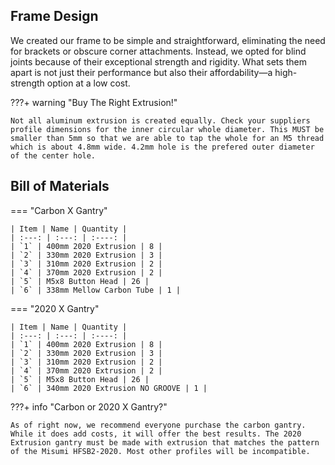## Frame Design
We created our frame to be simple and straightforward, eliminating the need for brackets or obscure corner attachments. Instead, we opted for blind joints because of their exceptional strength and rigidity. What sets them apart is not just their performance but also their affordability—a high-strength option at a low cost.

???+ warning "Buy The Right Extrusion!"

    Not all aluminum extrusion is created equally. Check your suppliers profile dimensions for the inner circular whole diameter. This MUST be smaller than 5mm so that we are able to tap the whole for an M5 thread which is about 4.8mm wide. 4.2mm hole is the prefered outer diameter of the center hole.

## Bill of Materials
=== "Carbon X Gantry"

    | Item | Name | Quantity |
    | :---: | :---: | :----: |
    | `1` | 400mm 2020 Extrusion | 8 |
    | `2` | 330mm 2020 Extrusion | 3 |
    | `3` | 310mm 2020 Extrusion | 2 |
    | `4` | 370mm 2020 Extrusion | 2 |
    | `5` | M5x8 Button Head | 26 |
    | `6` | 338mm Mellow Carbon Tube | 1 |
    
=== "2020 X Gantry"

    | Item | Name | Quantity |
    | :---: | :---: | :----: |
    | `1` | 400mm 2020 Extrusion | 8 |
    | `2` | 330mm 2020 Extrusion | 3 |
    | `3` | 310mm 2020 Extrusion | 2 |
    | `4` | 370mm 2020 Extrusion | 2 |
    | `5` | M5x8 Button Head | 26 |
    | `6` | 340mm 2020 Extrusion NO GROOVE | 1 |

???+ info "Carbon or 2020 X Gantry?"

    As of right now, we recommend everyone purchase the carbon gantry. While it does add costs, it will offer the best results. The 2020 Extrusion gantry must be made with extrusion that matches the pattern of the Misumi HFSB2-2020. Most other profiles will be incompatible. 
